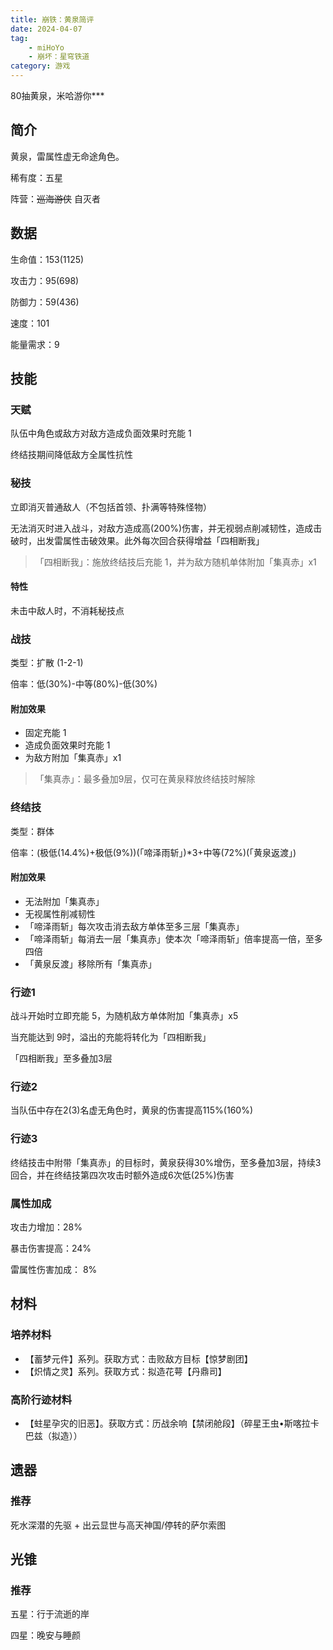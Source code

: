 ```yaml
---
title: 崩铁：黄泉简评
date: 2024-04-07
tag:
    - miHoYo
    - 崩坏：星穹铁道
category: 游戏
---
```

80抽黄泉，米哈游你***
<!-- more -->

## 简介

黄泉，雷属性虚无命途角色。

稀有度：五星

阵营：~~巡海游侠~~ 自灭者

## 数据

生命值：153(1125)

攻击力：95(698)

防御力：59(436)

速度：101

能量需求：9

## 技能

### 天赋

队伍中角色或敌方对敌方造成负面效果时充能 1

终结技期间降低敌方全属性抗性

### 秘技

立即消灭普通敌人（不包括首领、扑满等特殊怪物）

无法消灭时进入战斗，对敌方造成高(200%)伤害，并无视弱点削减韧性，造成击破时，出发雷属性击破效果。此外每次回合获得增益「四相断我」

> 「四相断我」：施放终结技后充能 1，并为敌方随机单体附加「集真赤」x1

#### 特性

未击中敌人时，不消耗秘技点

### 战技

类型：扩散 (1-2-1)

倍率：低(30%)-中等(80%)-低(30%)

#### 附加效果
-   固定充能 1
-   造成负面效果时充能 1
-   为敌方附加「集真赤」x1

> 「集真赤」：最多叠加9层，仅可在黄泉释放终结技时解除

### 终结技

类型：群体

倍率：(极低(14.4%)+极低(9%))(「啼泽雨斩」)*3+中等(72%)(「黄泉返渡」)

#### 附加效果
-   无法附加「集真赤」
-   无视属性削减韧性
-   「啼泽雨斩」每次攻击消去敌方单体至多三层「集真赤」
-   「啼泽雨斩」每消去一层「集真赤」使本次「啼泽雨斩」倍率提高一倍，至多四倍
-   「黄泉反渡」移除所有「集真赤」

### 行迹1

战斗开始时立即充能 5，为随机敌方单体附加「集真赤」x5

当充能达到 9时，溢出的充能将转化为「四相断我」

「四相断我」至多叠加3层

### 行迹2

当队伍中存在2(3)名虚无角色时，黄泉的伤害提高115%(160%)

### 行迹3

终结技击中附带「集真赤」的目标时，黄泉获得30%增伤，至多叠加3层，持续3回合，并在终结技第四次攻击时额外造成6次低(25%)伤害

### 属性加成

攻击力增加：28%

暴击伤害提高：24%

雷属性伤害加成： 8%

## 材料

### 培养材料
-   【蓄梦元件】系列。获取方式：击败敌方目标【惊梦剧团】
-   【炽情之灵】系列。获取方式：拟造花萼【丹鼎司】

### 高阶行迹材料
-   【蛀星孕灾的旧恶】。获取方式：历战余响【禁闭舱段】（碎星王虫•斯喀拉卡巴兹（拟造））

## 遗器

### 推荐

死水深潜的先驱 + 出云显世与高天神国/停转的萨尔索图

## 光锥

### 推荐

五星：行于流逝的岸

四星：晚安与睡颜

